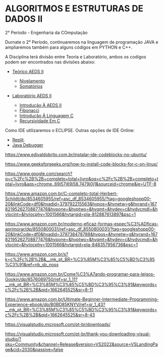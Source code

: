 # ALGORITMOS E ESTRUTURAS DE DADOS II
2° Período - Engenharia da COmputação

Durnate o 2° Período, continuaremos na linguagem de programação JAVA e ampliaremos também para alguns códigos em PYTHON e C++.

A Disciplina terá divisão entre Teoria e Laboratório, ambos os codigos podem ser encontrados nas divisões abaixo:

- [Teórico AEDS II]()
    - [Nivelamento]()
    - [Somatórios]()

- [Laboratório AEDS II](#)
    - [Introdução À AEDS II](#)
    - [Fibonacci](#)
    - [Introdução À Linguagem C](#)
    - [Recursividade Em C](#)

Como IDE utilizaremos o ECLIPSE. Outras opções de IDE Online:
- [Replit](https://replit.com/languages/java10).
- [Java Debugger](https://www.onlinegdb.com/online_java_debugger)


https://www.edivaldobrito.com.br/instalar-ide-codeblocks-no-ubuntu/

https://www.geeksforgeeks.org/how-to-install-code-blocks-for-c-on-linux/

https://www.google.com/search?q=c%2Fc%2B%2B+completo+total+livro&oq=c%2Fc%2B%2B+completo+total+livro&aqs=chrome..69i57j69i58.7479j0j1&sourceid=chrome&ie=UTF-8

https://www.amazon.com.br/C-completo-total-Herbert-Schildt/dp/8534605955/ref=asc_df_8534605955/?tag=googleshopp00-20&linkCode=df0&hvadid=379792215563&hvpos=&hvnetw=g&hvrand=16782195262708877476&hvpone=&hvptwo=&hvqmt=&hvdev=c&hvdvcmdl=&hvlocint=&hvlocphy=1001566&hvtargid=pla-812887613897&psc=1

https://www.amazon.com.br/moderno-eficaz-formas-espec%C3%ADficas-aprimorar/dp/8550800031/ref=asc_df_8550800031/?tag=googleshopp00-20&linkCode=df0&hvadid=379738478788&hvpos=&hvnetw=g&hvrand=16782195262708877476&hvpone=&hvptwo=&hvqmt=&hvdev=c&hvdvcmdl=&hvlocint=&hvlocphy=1001566&hvtargid=pla-848357956736&psc=1

https://www.amazon.com.br/s?k=c%2Fc%2B%2B&__mk_pt_BR=%C3%85M%C3%85%C5%BD%C3%95%C3%91&ref=nb_sb_noss

https://www.amazon.com.br/Come%C3%A7ando-programar-para-leigos-Gookin/dp/8576089750/ref=sr_1_11?__mk_pt_BR=%C3%85M%C3%85%C5%BD%C3%95%C3%91&keywords=c%2Fc%2B%2B&qid=1662645525&sr=8-11

https://www.amazon.com.br/Ultimate-Beginner-Intermediate-Programming-Experience-ebook/dp/B0BD85KNYV/ref=sr_1_43?__mk_pt_BR=%C3%85M%C3%85%C5%BD%C3%95%C3%91&keywords=c%2Fc%2B%2B&qid=1662645525&sr=8-43

https://visualstudio.microsoft.com/pt-br/downloads/

https://visualstudio.microsoft.com/pt-br/thank-you-downloading-visual-studio/?sku=Community&channel=Release&version=VS2022&source=VSLandingPage&cid=2030&passive=false